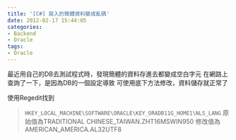 ```yaml
---
title: '[C#] 寫入的簡體資料變成亂碼'
date: 2012-02-17 15:44:05
categories:
- Backend
- Oracle
tags:
- Oracle
---
```

最近用自己的DB去測試程式時，發現簡體的資料存進去都變成空白字元
在網路上查詢了一下，是因為DB的一個設定導致
可使用底下方法修改，資料儲存就正常了

<!--more-->

使用Regedit找到
> `HKEY_LOCAL_MACHINE\SOFTWARE\ORACLE\KEY_ORADB11G_HOME1\NLS_LANG`
原始值為TRADITIONAL CHINESE_TAIWAN.ZHT16MSWIN950
修改值為AMERICAN_AMERICA.AL32UTF8